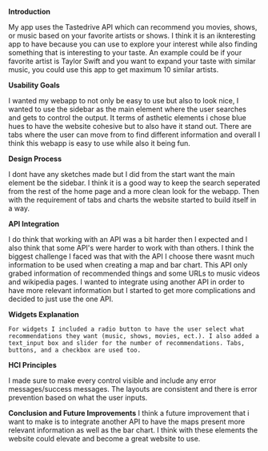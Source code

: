 **Introduction**

  My app uses the Tastedrive API which can recommend you movies, shows, or music based on your favorite artists or shows. I think it is an 
  iknteresting app to have because you can use to explore your interest while also finding something that is interesting to your taste. An example
  could be if your favorite artist is Taylor Swift and you want to expand your taste with similar music, you could use this app to get maximum 10 
  similar artists.

**Usability Goals**

  I wanted my webapp to not only be easy to use but also to look nice, I wanted to use the sidebar as the main element where the user searches 
  and gets to control the output. It terms of asthetic elements i chose blue hues to have the website cohesive but to also have it stand out. 
  There are tabs where the user can move from to find different information and overall I think this webapp is easy to use while also it being fun.

**Design Process**

  I dont have any sketches made but I did from the start want the main element be the sidebar. I think it is a good way to keep the search 
  seperated from the rest of the home page and a more clean look for the webapp. Then with the requirement of tabs and charts the website 
  started to build itself in a way.

**API Integration**

  I do think that working with an API was a bit harder then I expected and I also think that some API's were harder to work with than others. I 
  think the biggest challenge I faced was that with the API I choose there wasnt much information to be used when creating a map and bar chart. 
  This API only grabed information of recommended things and some URLs to music videos and wikipedia pages. I wanted to integrate using another API
  in order to have more relevant information but I started to get more complications and decided to just use the one API.

**Widgets Explanation**

    For widgets I included a radio button to have the user select what recommendations they want (music, shows, movies, ect.). I also added a 
    text_input box and slider for the number of recommendations. Tabs, buttons, and a checkbox are used too.

**HCI Principles**

  I made sure to make every control visible and include any error messages/success messages. The layouts are consistent and there is error 
  prevention based on what the user inputs.
  

**Conclusion and Future Improvements**
  I think a future improvement that i want to make is to integrate another API to have the maps present more relevant information as well as the 
  bar chart. I think with these elements the website could elevate and become a great website to use.

